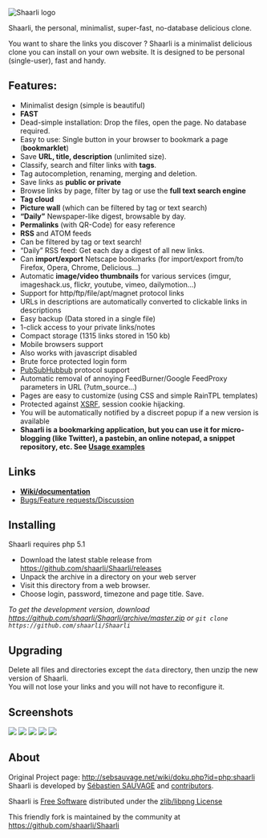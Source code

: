 ![Shaarli logo](https://cdn.mediacru.sh/W2NGCIHB3quT.png)

Shaarli, the personal, minimalist, super-fast, no-database delicious clone.

You want to share the links you discover ? Shaarli is a minimalist delicious clone you can install on your own website.
It is designed to be personal (single-user), fast and handy.


## Features:

 * Minimalist design (simple is beautiful)
 * **FAST**
 * Dead-simple installation: Drop the files, open the page. No database required.
 * Easy to use: Single button in your browser to bookmark a page (**bookmarklet**)
 * Save **URL, title, description** (unlimited size).
 * Classify, search and filter links with **tags**.
  * Tag autocompletion, renaming, merging and deletion.
 * Save links as **public or private**
 * Browse links by page, filter by tag or use the **full text search engine**
 * **Tag cloud**
 * **Picture wall** (which can be filtered by tag or text search)
 * **“Daily”** Newspaper-like digest, browsable by day.
 * **Permalinks** (with QR-Code) for easy reference
 * **RSS** and ATOM feeds
  * Can be filtered by tag or text search!
  * “Daily” RSS feed: Get each day a digest of all new links.
 * Can **import/export** Netscape bookmarks (for import/export from/to Firefox, Opera, Chrome, Delicious…)
 * Automatic **image/video thumbnails** for various services (imgur, imageshack.us, flickr, youtube, vimeo, dailymotion…)
 * Support for http/ftp/file/apt/magnet protocol links
  * URLs in descriptions are automatically converted to clickable links in descriptions
 * Easy backup (Data stored in a single file)
 * 1-click access to your private links/notes
 * Compact storage (1315 links stored in 150 kb)
 * Mobile browsers support
 * Also works with javascript disabled
 * Brute force protected login form
 * [PubSubHubbub](https://code.google.com/p/pubsubhubbub/) protocol support
 * Automatic removal of annoying FeedBurner/Google FeedProxy parameters in URL (?utm_source…)
 * Pages are easy to customize (using CSS and simple RainTPL templates)
 * Protected against [XSRF](http://en.wikipedia.org/wiki/Cross-site_request_forgery), session cookie hijacking.
 * You will be automatically notified by a discreet popup if a new version is available
 * **Shaarli is a bookmarking application, but you can use it for micro-blogging (like Twitter), a pastebin, an online notepad, a snippet repository, etc. See [Usage examples](https://github.com/shaarli/Shaarli/wiki#usage-examples)**

## Links
 * **[Wiki/documentation](https://github.com/shaarli/Shaarli/wiki)**
 * [Bugs/Feature requests/Discussion](https://github.com/shaarli/Shaarli/issues/)


## Installing
Shaarli requires php 5.1

 * Download the latest stable release from https://github.com/shaarli/Shaarli/releases
 * Unpack the archive in a directory on your web server
 * Visit this directory from a web browser.
 * Choose login, password, timezone and page title. Save.

_To get the development version, download https://github.com/shaarli/Shaarli/archive/master.zip or `git clone https://github.com/shaarli/Shaarli`_

## Upgrading
Delete all files and directories except the `data` directory, then unzip the new version of Shaarli.  
You will not lose your links and you will not have to reconfigure it.


## Screenshots

[![](https://cdn.mediacru.sh/AjZc6-emICeO.png)](https://cdn.mediacru.sh/kE8SyD-PvGuC.png)  [![](https://cdn.mediacru.sh/MfC-DzklMYs2.png)](https://cdn.mediacru.sh/iqTvO1-yP9pU.png) [![](https://cdn.mediacru.sh/dxmXskaubYcg.png)](https://cdn.mediacru.sh/mMoi31f94wdL.png) [![](https://cdn.mediacru.sh/-ptB2veFivBp.png)](https://cdn.mediacru.sh/GcoZPZmCZ-DR.png) [![](https://cdn.mediacru.sh/QmRdTAr8x427.png)](https://cdn.mediacru.sh/TDDujpMWT31q.png)

## About

Original Project page: http://sebsauvage.net/wiki/doku.php?id=php:shaarli  
Shaarli is developed by [Sébastien SAUVAGE](http://sebsauvage.net) and [contributors](COPYING).

Shaarli is [Free Software](https://en.wikipedia.org/wiki/Free_software) distributed under the [zlib/libpng License](http://www.gzip.org/zlib/zlib_license.html)

This friendly fork is maintained by the community at https://github.com/shaarli/Shaarli

